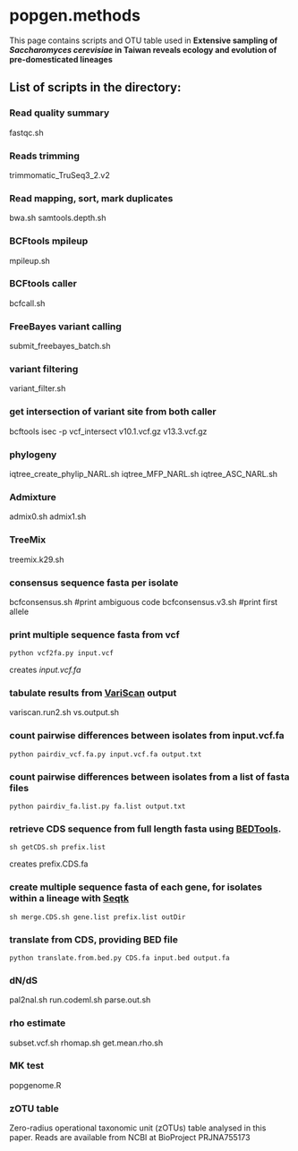 # popgen.methods
This page contains scripts and OTU table used in **Extensive sampling of _Saccharomyces cerevisiae_ in Taiwan reveals ecology and evolution of pre-domesticated lineages**


## List of scripts in the directory:

### Read quality summary
fastqc.sh

### Reads trimming
trimmomatic_TruSeq3_2.v2

### Read mapping, sort, mark duplicates
bwa.sh
samtools.depth.sh

### BCFtools mpileup
mpileup.sh

### BCFtools caller
bcfcall.sh

### FreeBayes variant calling
submit_freebayes_batch.sh

### variant filtering
variant_filter.sh
 
### get intersection of variant site from both caller
bcftools isec -p vcf_intersect v10.1.vcf.gz v13.3.vcf.gz

### phylogeny
iqtree_create_phylip_NARL.sh
iqtree_MFP_NARL.sh
iqtree_ASC_NARL.sh

### Admixture
admix0.sh
admix1.sh

### TreeMix
treemix.k29.sh

### consensus sequence fasta per isolate
bcfconsensus.sh #print ambiguous code
bcfconsensus.v3.sh #print first allele

### print multiple sequence fasta from vcf
```
python vcf2fa.py input.vcf
```
creates *input.vcf.fa*

### tabulate results from [VariScan](http://www.ub.edu/softevol/variscan/) output
variscan.run2.sh
vs.output.sh

### count pairwise differences between isolates from input.vcf.fa
```
python pairdiv_vcf.fa.py input.vcf.fa output.txt
```

### count pairwise differences between isolates from a list of fasta files
```
python pairdiv_fa.list.py fa.list output.txt
```

### retrieve CDS sequence from full length fasta using [BEDTools](https://github.com/arq5x/bedtools2).
```
sh getCDS.sh prefix.list
```
creates prefix.CDS.fa

### create multiple sequence fasta of each gene, for isolates within a lineage with [Seqtk](https://github.com/lh3/seqtk/)
```
sh merge.CDS.sh gene.list prefix.list outDir
```

### translate from CDS, providing BED file
```
python translate.from.bed.py CDS.fa input.bed output.fa
```

### dN/dS
pal2nal.sh
run.codeml.sh
parse.out.sh

### rho estimate
subset.vcf.sh
rhomap.sh
get.mean.rho.sh

### MK test
popgenome.R

### zOTU table
Zero-radius operational taxonomic unit (zOTUs) table analysed in this paper. Reads are available from NCBI at BioProject PRJNA755173
